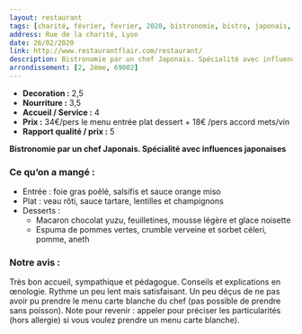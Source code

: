 ```yaml
---
layout: restaurant
tags: [charité, février, fevrier, 2020, bistronomie, bistro, japonais, perrache, 2ème]
address: Rue de la charité, Lyon
date: 26/02/2020
link: http://www.restaurantflair.com/restaurant/
description: Bistronomie par un chef Japonais. Spécialité avec influences japonaises
arrondissement: [2, 2ème, 69002]
---
```


* **Decoration :** 2,5
* **Nourriture :** 3,5
* **Accueil / Service :** 4
* **Prix :** 34€/pers le menu entrée plat dessert + 18€ /pers accord mets/vin 
* **Rapport qualité / prix :** 5

**Bistronomie par un chef Japonais. Spécialité avec influences japonaises**

### Ce qu’on a mangé : 
  * Entrée : foie gras poêlé, salsifis et sauce orange miso
  * Plat : veau rôti, sauce tartare, lentilles et champignons 
  * Desserts :
    * Macaron chocolat yuzu, feuilletines, mousse légère et glace noisette 
    * Espuma de pommes vertes, crumble verveine et sorbet céleri, pomme, aneth

### Notre avis : 
Très bon accueil, sympathique et pédagogue. Conseils et explications en œnologie. Rythme un peu lent mais satisfaisant. 
Un peu déçus de ne pas avoir pu prendre le menu carte blanche du chef (pas possible de prendre sans poisson). Note pour revenir : appeler pour préciser les particularités (hors allergie) si vous voulez prendre un menu carte blanche). 


